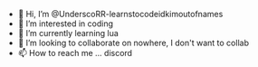 - 👋 Hi, I’m @UnderscoRR-learnstocodeidkimoutofnames
- 👀 I’m interested in coding
- 🌱 I’m currently learning lua
- 💞️ I’m looking to collaborate on nowhere, I don't want to collab
- 📫 How to reach me ... discord

<!---
UnderscoRR-learnstocodeidkimoutofnames/UnderscoRR-learnstocodeidkimoutofnames is a ✨ special ✨ repository because its `README.md` (this file) appears on your GitHub profile.
You can click the Preview link to take a look at your changes.
--->
